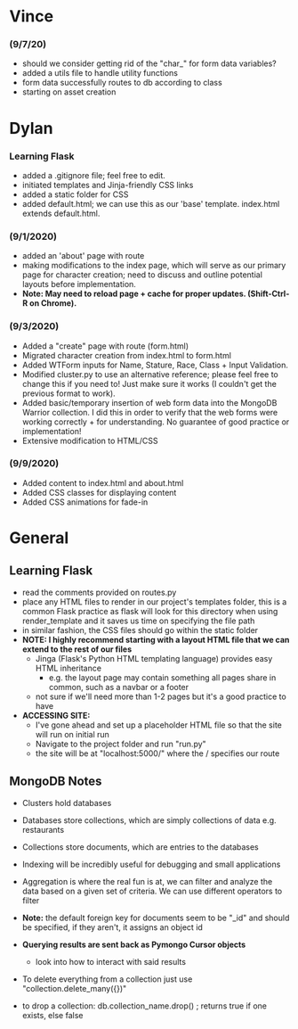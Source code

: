 # Vince
### (9/7/20)
- should we consider getting rid of the "char_" for form data variables?
- added a utils file to handle utility functions
- form data successfully routes to db according to class
- starting on asset creation


# Dylan
### Learning Flask
- added a .gitignore file; feel free to edit.
- initiated templates and Jinja-friendly CSS links
- added a static folder for CSS
- added default.html; we can use this as our 'base' template. index.html extends default.html.

### (9/1/2020)
- added an 'about' page with route
- making modifications to the index page, which will serve as our primary page for character creation;
need to discuss and outline potential layouts before implementation.
- **Note: May need to reload page + cache for proper updates. (Shift-Ctrl-R on Chrome).**

### (9/3/2020)
- Added a "create" page with route (form.html)
- Migrated character creation from index.html to form.html
- Added WTForm inputs for Name, Stature, Race, Class + Input Validation.
- Modified cluster.py to use an alternative reference; please feel free to change this if you need to! Just make sure it works (I couldn't get the previous format to work).
- Added basic/temporary insertion of web form data into the MongoDB Warrior collection. I did this in order to verify that the web forms were working correctly + for understanding. No guarantee of good practice or implementation!
- Extensive modification to HTML/CSS

### (9/9/2020)
- Added content to index.html and about.html
- Added CSS classes for displaying content
- Added CSS animations for fade-in

# General
## Learning Flask
- read the comments provided on routes.py
- place any HTML files to render in our project's templates folder, this is a common Flask practice as flask will look for this directory
when using render_template and it saves us time on specifying the file path
- in similar fashion, the CSS files should go within the static folder
- **NOTE: I highly recommend starting with a layout HTML file that we can extend to the rest of our files**
  - Jinga (Flask's Python HTML templating language) provides easy HTML inheritance
    - e.g. the layout page may contain something all pages share in common, such as a navbar or a footer
  - not sure if we'll need more than 1-2 pages but it's a good practice to have
- **ACCESSING SITE:**
  - I've gone ahead and set up a placeholder HTML file so that the site will run on initial run
  - Navigate to the project folder and run "run.py"
  - the site will be at "localhost:5000/" where the / specifies our route

## MongoDB Notes
- Clusters hold databases
- Databases store collections, which are simply collections of data e.g. restaurants
- Collections store documents, which are entries to the databases
- Indexing will be incredibly useful for debugging and small applications
- Aggregation is where the real fun is at, we can filter and analyze the data based on a given set of criteria. We can use different operators to filter
- **Note:** the default foreign key for documents seem to be "_id" and should be specified, if they aren't, it assigns an object id

- **Querying results are sent back as Pymongo Cursor objects**
  - look into how to interact with said results

- To delete everything from a collection just use "collection.delete_many({})"
- to drop a collection: db.collection_name.drop() ; returns true if one exists, else false
